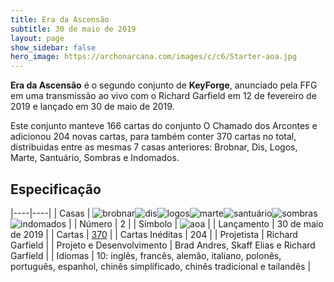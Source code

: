 ```yaml
---
title: Era da Ascensão
subtitle: 30 de maio de 2019
layout: page
show_sidebar: false
hero_image: https://archonarcana.com/images/c/c6/Starter-aoa.jpg
---
```


**Era da Ascensão** é o segundo conjunto de **KeyForge**, anunciado pela FFG em uma transmissão ao vivo com o Richard Garfield em 12 de fevereiro de 2019
e lançado em 30 de maio de 2019.

Este conjunto manteve 166 cartas do conjunto O Chamado dos Arcontes e adicionou 204 novas cartas, para também conter 370 cartas no total,
distribuidas entre as mesmas 7 casas anteriores: Brobnar, Dis, Logos, Marte, Santuário, Sombras e Indomados.

## Especificação

|----|----|
| Casas | ![brobnar](https://archonarcana.com/images/thumb/e/e0/Brobnar.png/22px-Brobnar.png)![dis](https://archonarcana.com/images/thumb/e/e8/Dis.png/22px-Dis.png)![logos](https://archonarcana.com/images/thumb/c/ce/Logos.png/22px-Logos.png)![marte](https://archonarcana.com/images/thumb/d/de/Mars.png/22px-Mars.png)![santuário](https://archonarcana.com/images/thumb/c/c7/Sanctum.png/22px-Sanctum.png)![sombras](https://archonarcana.com/images/thumb/e/ee/Shadows.png/22px-Shadows.png)![indomados](https://archonarcana.com/images/thumb/b/bd/Untamed.png/22px-Untamed.png) |
| Número | 2 |
| Símbolo | ![aoa](https://archonarcana.com/images/thumb/a/a9/Aoa.png/19px-Aoa.png) |
| Lançamento | 30 de maio de 2019 |
| Cartas | [370](https://archonarcana.com/Card_Gallery?category=AoA&DPL_arg1=&DPL_arg3=&DPL_arg2=AoA&title=) |
| Cartas Inéditas | 204 |
| Projetista | Richard Garfield |
| Projeto e Desenvolvimento | Brad Andres, Skaff Elias e Richard Garfield |
| Idiomas | 10: inglês, francês, alemão, italiano, polonês, português, espanhol, chinês simplificado, chinês tradicional e tailandês |
